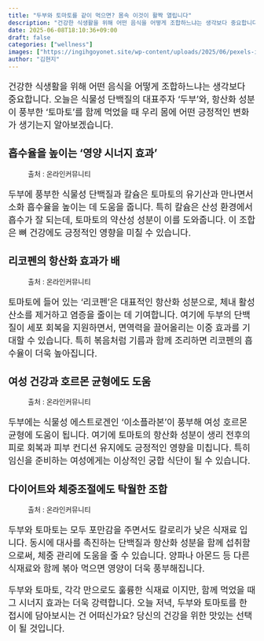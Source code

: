 ```yaml
---
title: "두부와 토마토를 같이 먹으면? 몸속 이것이 활짝 열립니다"
description: "건강한 식생활을 위해 어떤 음식을 어떻게 조합하느냐는 생각보다 중요합니다. 오늘은 식물성 단백질의 대표주자 ‘두부’와, 항산화 성분이 풍부한 ‘토마토’를 함께 먹었을 때 우리 몸에 어떤 긍정적인 변화가 생기는지 알아보겠습니다."
date: 2025-06-08T18:10:36+09:00
draft: false
categories: ["wellness"]
images: ["https://ingihgoyonet.site/wp-content/uploads/2025/06/pexels-iina-luoto-460132-1211887-768x1024.jpg", "https://ingihgoyonet.site/wp-content/uploads/2025/06/pexels-dana-tentis-118658-691114-1024x678.jpg", "https://ingihgoyonet.site/wp-content/uploads/2025/06/pexels-polina-tankilevitch-4518606-2-683x1024.jpg", "https://ingihgoyonet.site/wp-content/uploads/2025/06/pexels-pixabay-373019-1024x768.jpg"]
author: "김현지"
---
```


<p style="font-size:18px">건강한 식생활을 위해 어떤 음식을 어떻게 조합하느냐는 생각보다 중요합니다. 오늘은 식물성 단백질의 대표주자 ‘두부’와, 항산화 성분이 풍부한 ‘토마토’를 함께 먹었을 때 우리 몸에 어떤 긍정적인 변화가 생기는지 알아보겠습니다.</p> <h2 >흡수율을 높이는 ‘영양 시너지 효과’</h2> <figure ><img src="https://ingihgoyonet.site/wp-content/uploads/2025/06/pexels-iina-luoto-460132-1211887-768x1024.jpg" alt="" style="aspect-ratio:16/9;object-fit:cover"/><figcaption >출처 : 온라인커뮤니티</figcaption></figure> <p style="font-size:18px">두부에 풍부한 식물성 단백질과 칼슘은 토마토의 유기산과 만나면서 소화 흡수율을 높이는 데 도움을 줍니다. 특히 칼슘은 산성 환경에서 흡수가 잘 되는데, 토마토의 약산성 성분이 이를 도와줍니다. 이 조합은 뼈 건강에도 긍정적인 영향을 미칠 수 있습니다.</p> <h2 >리코펜의 항산화 효과가 배</h2> <figure ><img src="https://ingihgoyonet.site/wp-content/uploads/2025/06/pexels-dana-tentis-118658-691114-1024x678.jpg" alt="" style="aspect-ratio:16/9;object-fit:cover"/><figcaption >출처 : 온라인커뮤니티</figcaption></figure> <p style="font-size:18px">토마토에 들어 있는 ‘리코펜’은 대표적인 항산화 성분으로, 체내 활성산소를 제거하고 염증을 줄이는 데 기여합니다. 여기에 두부의 단백질이 세포 회복을 지원하면서, 면역력을 끌어올리는 이중 효과를 기대할 수 있습니다. 특히 볶음처럼 기름과 함께 조리하면 리코펜의 흡수율이 더욱 높아집니다.</p> <h2 >여성 건강과 호르몬 균형에도 도움</h2> <figure ><img src="https://ingihgoyonet.site/wp-content/uploads/2025/06/pexels-polina-tankilevitch-4518606-2-683x1024.jpg" alt="" style="aspect-ratio:16/9;object-fit:cover"/><figcaption >출처 : 온라인커뮤니티</figcaption></figure> <p style="font-size:18px">두부에는 식물성 에스트로겐인 ‘이소플라본’이 풍부해 여성 호르몬 균형에 도움이 됩니다. 여기에 토마토의 항산화 성분이 생리 전후의 피로 회복과 피부 컨디션 유지에도 긍정적인 영향을 미칩니다. 특히 임신을 준비하는 여성에게는 이상적인 궁합 식단이 될 수 있습니다.</p> <h2 >다이어트와 체중조절에도 탁월한 조합</h2> <figure ><img src="https://ingihgoyonet.site/wp-content/uploads/2025/06/pexels-pixabay-373019-1024x768.jpg" alt="" style="aspect-ratio:16/9;object-fit:cover"/><figcaption >출처 : 온라인커뮤니티</figcaption></figure> <p style="font-size:18px">두부와 토마토는 모두 포만감을 주면서도 칼로리가 낮은 식재료 입니다. 동시에 대사를 촉진하는 단백질과 항산화 성분을 함께 섭취함으로써, 체중 관리에 도움을 줄 수 있습니다. 양파나 아몬드 등 다른 식재료와 함께 볶아 먹으면 영양이 더욱 풍부해집니다.</p> <p style="font-size:18px">두부와 토마토, 각각 만으로도 훌륭한 식재료 이지만, 함께 먹었을 때 그 시너지 효과는 더욱 강력합니다. 오늘 저녁, 두부와 토마토를 한 접시에 담아보시는 건 어떠신가요? 당신의 건강을 위한 맛있는 선택이 될 것입니다.</p>